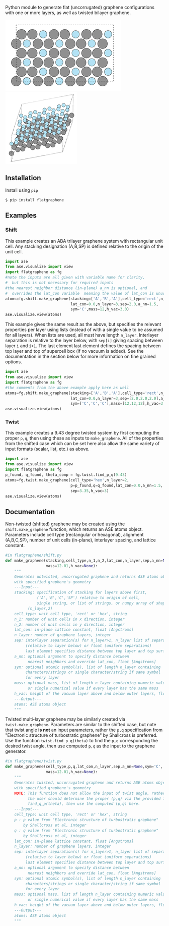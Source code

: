 
Python module to generate flat (uncorrugated) graphene configurations with one or more layers, as well as twisted bilayer graphene.

![](https://github.com/Johnson-Research-Group/flat-graphene/blob/master/images/shifted_image_shrunken.png?raw=true) ![](https://github.com/Johnson-Research-Group/flat-graphene/blob/master/images/twisted_image_shrunken.png?raw=true)

## Installation
Install using `pip`
```
$ pip install flatgraphene
```


## Examples

### Shift
This example creates an ABA trilayer graphene system with rectangular unit cell.
Any stacking designation (A,B,SP) is defined relative to the origin of the unit cell.
```python
import ase
from ase.visualize import view
import flatgraphene as fg
#note the inputs are all given with variable name for clarity,
#  but this is not necessary for required inputs
#the nearest neighbor distance (in-plane) a_nn is optional, and
#  overrides the lat_con variable  meaning the value of lat_con is unused
atoms=fg.shift.make_graphene(stacking=['A','B','A'],cell_type='rect',n_1=3,n_2=3,
                             lat_con=0.0,n_layer=3,sep=2.0,a_nn=1.5,
                             sym='C',mass=12,h_vac=3.0)
ase.visualize.view(atoms)
```

This example gives the same result as the above, but specifies the relevant properties per layer using lists (instead of with a single value to be assumed for all layers).
When lists are used, all must have length `n_layer`.
Interlayer separation is relative to the layer below, with `sep[i]` giving spacing between layer `i` and `i+1`.
The last element last element defines the spacing between top layer and top of supercell box (if no vacuum is added).
See the documentation in the section below for more information on fine grained options.

```python
import ase
from ase.visualize import view
import flatgraphene as fg
#the comments from the above example apply here as well
atoms=fg.shift.make_graphene(stacking=['A','B','A'],cell_type='rect',n_1=3,n_2=3,
                             lat_con=0.0,n_layer=3,sep=[2.0,2.0,2.0],a_nn=1.5,
                             sym=['C','C','C'],mass=[12,12,12],h_vac=3.0)
ase.visualize.view(atoms)
```

### Twist
This example creates a 9.43 degree twisted system by first computing the proper `p,q`, then using these as inputs to `make_graphene`.
All of the properties from the shifted case which can be set here also allow the same variety of input formats (scalar, list, etc.) as above.
```python
import ase
from ase.visualize import view
import flatgraphene as fg
p_found, q_found, theta_comp = fg.twist.find_p_q(9.43)
atoms=fg.twist.make_graphene(cell_type='hex',n_layer=2,
                             p=p_found,q=q_found,lat_con=0.0,a_nn=1.5,
                             sep=3.35,h_vac=3)
ase.visualize.view(atoms)
```


## Documentation
Non-twisted (shfited) graphene may be created using the `shift.make_graphene` function, which returns an ASE atoms object.
Parameters include cell type (rectangular or hexagonal), alignment (A,B,C,SP), number of unit cells (in-plane), interlayer spacing, and lattice constant.

```python
#in flatgraphene/shift.py
def make_graphene(stacking,cell_type,n_1,n_2,lat_con,n_layer,sep,a_nn=None,sym='C',
                  mass=12.01,h_vac=None):
    """
    Generates untwisted, uncorrugated graphene and returns ASE atoms object
    with specified graphene's geometry
    ---Input---
    stacking: specification of stacking for layers above first,
              ('A','B','C','SP') relative to origin of cell, 
              single string, or list of strings, or numpy array of shape
	      (n_layer,2)
    cell_type: unit cell type, 'rect' or 'hex', string
    n_1: number of unit cells in x direction, integer
    n_2: number of unit cells in y direction, integer
    lat_con: in-plane lattice constant, float [Angstroms]
    n_layer: number of graphene layers, integer
    sep: interlayer separation(s) for n_layer>1, n_layer list of separations
         (relative to layer below) or float (uniform separations)
         last element specifies distance between top layer and top surface of box
    a_nn: optional argument to specify distance between
          nearest neighbors and override lat_con, float [Angstroms]
    sym: optional atomic symbol(s), list of length n_layer containing
         characters/strings or single character/string if same symbol
         for every layer
    mass: optional mass, list of length n_layer containing numeric values
          or single numerical value if every layer has the same mass
    h_vac: height of the vacuum layer above and below outer layers, float [Angstroms]
    ---Output---
    atoms: ASE atoms object
    """
```

Twisted multi-layer graphene may be similarly created via `twist.make_graphene`.
Parameters are similar to the shifted case, but note that twist angle **is not** an input parameters, rather the `p,q` specification from "Electronic structure of turbostratic graphene" by Shallcross is preferred.
Use the function `twist.find_p_q(theta)` to find the `p,q` corresponding the desired twist angle, then use computed `p,q` as the input to the graphene generator.

```python
#in flatgraphene/twist.py
def make_graphene(cell_type,p,q,lat_con,n_layer,sep,a_nn=None,sym='C',
                  mass=12.01,h_vac=None):
    """
    Generates twisted, uncorrugated graphene and returns ASE atoms object
    with specified graphene's geometry
    NOTE: This function does not allow the input of twist angle, rather
          the user should determine the proper (p,q) via the provided function
          find_q_p(theta), then use the computed (p,q) here.
    ---Input---
    cell_type: unit cell type, 'rect' or 'hex', string
    p : p value from "Electronic structure of turbostratic graphene"
        by Shallcross et al, integer 
    q : q value from "Electronic structure of turbostratic graphene"
        by Shallcross et al, integer 
    lat_con: in-plane lattice constant, float [Angstroms]
    n_layer: number of graphene layers, integer
    sep: interlayer separation(s) for n_layer>1, n_layer list of separations
         (relative to layer below) or float (uniform separations)
         last element specifies distance between top layer and top surface of box
    a_nn: optional argument to specify distance between
          nearest neighbors and override lat_con, float [Angstroms]
    sym: optional atomic symbol(s), list of length n_layer containing
         characters/strings or single character/string if same symbol
         for every layer
    mass: optional mass, list of length n_layer containing numeric values
          or single numerical value if every layer has the same mass
    h_vac: height of the vacuum layer above and below outer layers, float [Angstroms]
    ---Output---
    atoms: ASE atoms object
    """
```


